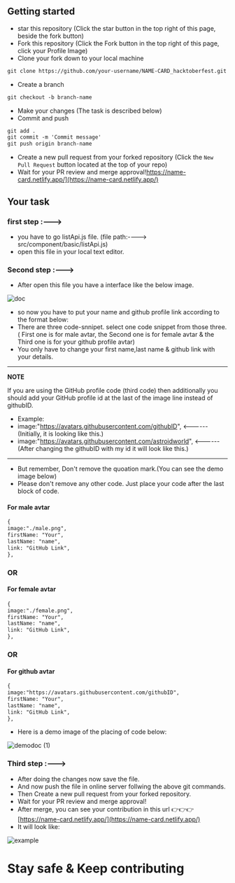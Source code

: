  ## Getting started
* star this repository (Click the star button in the top right of this page, beside the fork button)
* Fork this repository (Click the Fork button in the top right of this page, click your Profile Image)
* Clone your fork down to your local machine

```markdown
git clone https://github.com/your-username/NAME-CARD_hacktoberfest.git

```
* Create a branch

```markdown
git checkout -b branch-name
```
* Make your changes (The task is described below)
* Commit and push

```markdown
git add .
git commit -m 'Commit message'
git push origin branch-name
```
* Create a new pull request from your forked repository (Click the `New Pull Request` button located at the top of your repo)
* Wait for your PR review and merge approval!https://name-card.netlify.app/](https://name-card.netlify.app/)

## Your task

### first step :--->

* you have to go listApi.js file. (file path:----> src/component/basic/listApi.js)
* open this file in your local text editor.

### Second step :--->

* After open this file you have a interface like the below image.

![doc](https://user-images.githubusercontent.com/75432008/135874675-c2588bb9-c943-4294-a3c8-04e2cc6c611d.PNG)

* so now you have to put your name and github profile link according to the format below:
* There are three code-snnipet. select one code snippet from those three. ( First one is for male avtar, the Second one is for female avtar & the Third one is for your github profile avtar)
* You only have to change your first name,last name & github link with your details.
---
**NOTE**

If you are using the GitHub profile code (third code) then additionally you should add your GitHub profile id at the last of the image line instead of githubID.
* Example:
* image:"https://avatars.githubusercontent.com/githubID",   <------ (Initially, it is looking like this.)
* image:"https://avatars.githubusercontent.com/astroidworld", <------ (After changing the githubID with my id it will look like this.)

---
* But remember, Don't remove the quoation mark.(You can see the demo image below)
* Please don't remove any other code. Just place your code after the last block of code.

#### For male avtar  
```markdown
{
image:"./male.png",
firstName: "Your",
lastName: "name",
link: "GitHub Link",
},
```
### OR

#### For female avtar
```markdown
{
image:"./female.png",
firstName: "Your",
lastName: "name",
link: "GitHub Link",
},
```
### OR

#### For github avtar 
```markdown
{
image:"https://avatars.githubusercontent.com/githubID",
firstName: "Your",
lastName: "name",
link: "GitHub Link",
},
```

* Here is a demo image of the placing of code below:

![demodoc (1)](https://user-images.githubusercontent.com/75432008/135912459-e6a1b16f-d0e1-429d-9353-062f7d8cd2b7.jpg)

### Third step :--->

* After doing the changes now save the file.
* And now push the file in online server follwing the above git commands.
* Then Create a new pull request from your forked repository.
* Wait for your PR review and merge approval!
* After merge, you can see your contribution in this url 👉👉👉 [https://name-card.netlify.app/](https://name-card.netlify.app/)
* It will look like:

![example](https://user-images.githubusercontent.com/75432008/135880110-ce4bda52-7da2-4f5a-928e-0765b99ff8ec.PNG)


# Stay safe & Keep contributing 
